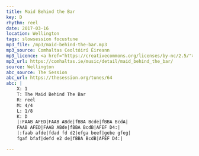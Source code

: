 ```yaml
---
title: Maid Behind the Bar
key: D
rhythm: reel
date: 2017-03-16
location: Wellington
tags: slowsession focustune
mp3_file: /mp3/maid-behind-the-bar.mp3
mp3_source: Comhaltas Ceoltóirí Éireann
mp3_licence: <a href="https://creativecommons.org/licenses/by-nc/2.5/">CC-BY-NC-2.5</a>
mp3_url: https://comhaltas.ie/music/detail/maid_behind_the_bar/
source: Wellington
abc_source: The Session
abc_url: https://thesession.org/tunes/64
abc: |
    X: 1
    T: The Maid Behind The Bar
    R: reel
    M: 4/4
    L: 1/8
    K: D
    |:FAAB AFED|FAAB ABde|fBBA Bcde|fBBA BcdA|
    FAAB AFED|FAAB ABde|fBBA BcdB|AFEF D4:|
    |:faab afde|fdad fd d2|efga beef|gebe gfeg|
    fgaf bfaf|defd e2 de|fBBA BcdB|AFEF D4:|

---
```

